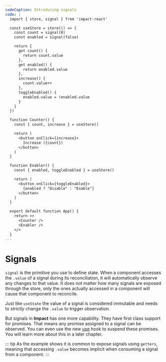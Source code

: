 ```yaml
---
codeCaption: Introducing signals
code: |
  import { store, signal } from 'impact-react'

  const useStore = store(() => {
    const count = signal(0)
    const enabled = signal(false)

    return {
      get count() {
        return count.value
      },
      get enabled() {
        return enabled.value
      },
      increase() {
        count.value++
      },
      toggleEnabled() {
        enabled.value = !enabled.value
      }
    }
  })

  function Counter() {
    const { count, increase } = useStore()

    return (
      <button onClick={increase}>
        Increase ({count})
      </button>
    )
  }

  function Enabler() {
    const { enabled, toggleEnabled } = useStore()

    return (
      <button onClick={toggleEnabled}>
        {enabled ? "Disable" : "Enable"}
      </button>
    )
  }

  export default function App() {
    return <>
      <Counter />
      <Enabler />
    </>
  }
---
```


# Signals

`signal` is the primitive you use to define state. When a component accesses the `.value` of a signal during its reconciliation, it will automatically observe any changes to that value. It does not matter how many signals are exposed through the store, only the ones actually accessed in a component will cause that component to reconcile.

Just like `useState` the value of a signal is considered immutable and needs to *strictly* change the `.value` to trigger observation.


<ClientOnly>
  <Playground />
</ClientOnly>

But signals in **Impact** has one more capability. They have first class support for promises. That means any promise assigned to a signal can be observed. You can even use the new [use]() hook to suspend these promises. You will learn more about this in a later chapter.

::: tip
As the example shows it is common to expose signals using `getters`, meaning that accessing `.value` becomes implicit when consuming a signal from a component.
:::